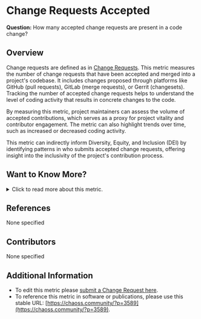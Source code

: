 # **Change Requests Accepted**

**Question:** How many accepted change requests are present in a code change?

## Overview
Change requests are defined as in [Change Requests](https://chaoss.community/metric-change-requests/). This metric measures the number of change requests that have been accepted and merged into a project's codebase. It includes changes proposed through platforms like GitHub (pull requests), GitLab (merge requests), or Gerrit (changesets). Tracking the number of accepted change requests helps to understand the level of coding activity that results in concrete changes to the code. 

By measuring this metric, project maintainers can assess the volume of accepted contributions, which serves as a proxy for project vitality and contributor engagement. The metric can also highlight trends over time, such as increased or decreased coding activity.

This metric can indirectly inform Diversity, Equity, and Inclusion (DEI) by identifying patterns in who submits accepted change requests, offering insight into the inclusivity of the project's contribution process.

## Want to Know More?

<details>
<summary>Click to read more about this metric.</summary>

### Data Collection Strategies 
- **GitHub:** Count the number of merged pull requests over a period. This can be retrieved via GitHub API.
- **GitLab:** Count merge requests accepted into the repository.
- **Gerrit:** Track accepted changesets, which are merged into the project’s code.

### Filters 
- **By Actor:** Submitter, reviewer, and merger roles.
- **By Time Period:** Filter by specific date ranges.
- **By Repository or Project:** Focus on one or more repositories.
- **By Groups of Actors:** Filter by attributes like employer, gender, or team roles.

### Visualizations
- None specified

</details>

## References
None specified

## Contributors
None specified

## Additional Information
- To edit this metric please [submit a Change Request here](https://github.com/chaoss/wg-evolution/blob/main/focus-areas/code-development-efficiency/change-requests-accepted.md).  
- To reference this metric in software or publications, please use this stable URL: [https://chaoss.community/?p=3589](https://chaoss.community/?p=3589).

<!-- # For groupings in the knowledge base
**Context tags:** code review, source code, contribution  
**Keyword tags:** pull requests, merge requests, accepted change requests, gerrit, git, source code contribution
-->
